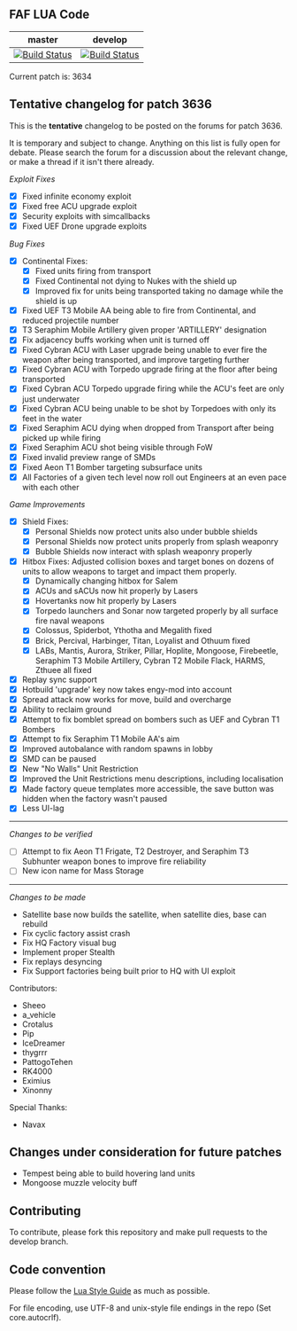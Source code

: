 FAF LUA Code
------------
master|develop
 ------------ | -------------
[![Build Status](https://travis-ci.org/FAForever/fa.svg?branch=master)](https://travis-ci.org/FAForever/fa) | [![Build Status](https://travis-ci.org/FAForever/fa.svg?branch=develop)](https://travis-ci.org/FAForever/fa)

Current patch is: 3634


**Tentative** changelog for patch 3636
--------------------------------------

This is the **tentative** changelog to be posted on the forums for patch
3636.

It is temporary and subject to change. Anything on this list is fully open for
debate.  Please search the forum for a discussion about the relevant change, or
make a thread if it isn't there already.


*Exploit Fixes*
- [X] Fixed infinite economy exploit
- [X] Fixed free ACU upgrade exploit
- [X] Security exploits with simcallbacks
- [X] Fixed UEF Drone upgrade exploits

*Bug Fixes*
- [X] Continental Fixes:
    - [X] Fixed units firing from transport
    - [X] Fixed Continental not dying to Nukes with the shield up
    - [X] Improved fix for units being transported taking no damage while the shield is up
- [X] Fixed UEF T3 Mobile AA being able to fire from Continental, and reduced projectile number
- [X] T3 Seraphim Mobile Artillery given proper 'ARTILLERY' designation
- [X] Fix adjacency buffs working when unit is turned off
- [X] Fixed Cybran ACU with Laser upgrade being unable to ever fire the weapon after being transported, and improve targeting further
- [X] Fixed Cybran ACU with Torpedo upgrade firing at the floor after being transported
- [X] Fixed Cybran ACU Torpedo upgrade firing while the ACU's feet are only just underwater
- [X] Fixed Cybran ACU being unable to be shot by Torpedoes with only its feet in the water
- [X] Fixed Seraphim ACU dying when dropped from Transport after being picked up while firing
- [X] Fixed Seraphim ACU shot being visible through FoW
- [X] Fixed invalid preview range of SMDs
- [X] Fixed Aeon T1 Bomber targeting subsurface units
- [X] All Factories of a given tech level now roll out Engineers at an even pace with each other

*Game Improvements*
- [X] Shield Fixes:
    - [X] Personal Shields now protect units also under bubble shields
    - [X] Personal Shields now protect units properly from splash weaponry
    - [X] Bubble Shields now interact with splash weaponry properly
- [X] Hitbox Fixes: Adjusted collision boxes and target bones on dozens of units to allow weapons to target and impact them properly.
    - [X] Dynamically changing hitbox for Salem
    - [X] ACUs and sACUs now hit properly by Lasers
    - [X] Hovertanks now hit properly by Lasers
    - [X] Torpedo launchers and Sonar now targeted properly by all surface fire naval weapons
    - [X] Colossus, Spiderbot, Ythotha and Megalith fixed
    - [X] Brick, Percival, Harbinger, Titan, Loyalist and Othuum fixed
    - [X] LABs, Mantis, Aurora, Striker, Pillar, Hoplite, Mongoose, Firebeetle, Seraphim T3 Mobile Artillery, Cybran T2 Mobile Flack, HARMS, Zthuee all fixed
- [X] Replay sync support
- [X] Hotbuild 'upgrade' key now takes engy-mod into account
- [X] Spread attack now works for move, build and overcharge
- [X] Ability to reclaim ground
- [X] Attempt to fix bomblet spread on bombers such as UEF and Cybran T1 Bombers
- [X] Attempt to fix Seraphim T1 Mobile AA's aim
- [X] Improved autobalance with random spawns in lobby
- [X] SMD can be paused
- [X] New "No Walls" Unit Restriction
- [X] Improved the Unit Restrictions menu descriptions, including localisation
- [X] Made factory queue templates more accessible, the save button was hidden when the factory wasn't paused
- [X] Less UI-lag

----------------------------------
*Changes to be verified*
- [ ] Attempt to fix Aeon T1 Frigate, T2 Destroyer, and Seraphim T3 Subhunter weapon bones to improve fire reliability
- [ ] New icon name for Mass Storage

----------------------------------
*Changes to be made*
- Satellite base now builds the satellite, when satellite dies, base can rebuild
- Fix cyclic factory assist crash
- Fix HQ Factory visual bug
- Implement proper Stealth
- Fix replays desyncing
- Fix Support factories being built prior to HQ with UI exploit

Contributors:
 - Sheeo
 - a_vehicle
 - Crotalus
 - Pip
 - IceDreamer
 - thygrrr
 - PattogoTehen
 - RK4000
 - Eximius
 - Xinonny
 
Special Thanks:
 - Navax

Changes under consideration for future patches
----------------------------------------------

- Tempest being able to build hovering land units
- Mongoose muzzle velocity buff 


Contributing
------------

To contribute, please fork this repository and make pull requests to the
develop branch.

Code convention
---------------

Please follow the [Lua Style Guide](http://lua-users.org/wiki/LuaStyleGuide) as
much as possible.

For file encoding, use UTF-8 and unix-style file endings in the repo (Set
core.autocrlf).

